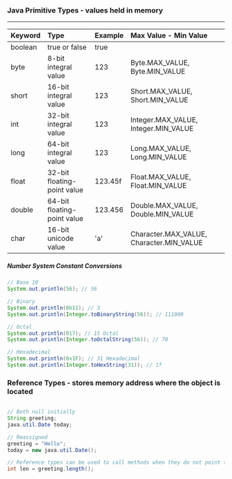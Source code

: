 ### Java Primitive Types - values held in memory
---
| Keyword | Type                        | Example | Max Value - Min Value                    |
| :------ | :-------------------------- | :------ | :--------------------------------------- |
| boolean | true or false               | true    |                                          |
| byte    | 8-bit integral value        | 123     | Byte.MAX_VALUE, Byte.MIN_VALUE           |
| short   | 16-bit integral value       | 123     | Short.MAX_VALUE, Short.MIN_VALUE         |
| int     | 32-bit integral value       | 123     | Integer.MAX_VALUE, Integer.MIN_VALUE     |
| long    | 64-bit integral value       | 123     | Long.MAX_VALUE, Long.MIN_VALUE           |
| float   | 32-bit floating-point value | 123.45f | Float.MAX_VALUE, Float.MIN_VALUE         |
| double  | 64-bit floating-point value | 123.456 | Double.MAX_VALUE, Double.MIN_VALUE       |
| char    | 16-bit unicode value        | 'a'     | Character.MAX_VALUE, Character.MIN_VALUE |

##### Number System Constant Conversions
```java
// Base 10
System.out.println(56); // 56

// Binary
System.out.println(0b11); // 3
System.out.println(Integer.toBinaryString(56)); // 111000

// Octal
System.out.println(017); // 15 Octal
System.out.println(Integer.toOctalString(56)); // 70

// Hexadecimal
System.out.println(0x1F); // 31 Hexadecimal
System.out.println(Integer.toHexString(31)); // 1f
```
### Reference Types - stores memory address where the object is located
```java

// Both null initially
String greeting;
java.util.Date today;

// Reassigned
greeting = "Hello";
today = new java.util.Date();

// Reference types can be used to call methods when they do not point to null
int len = greeting.length();
```
